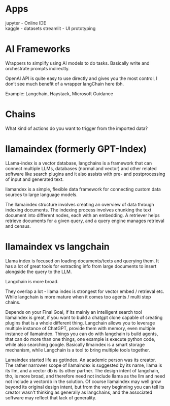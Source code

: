 # Apps

jupyter - Online IDE  
kaggle - datasets
streamlit - UI prototyping

# AI Frameworks

Wrappers to simplify using AI models to do tasks. Basically write and orchestrate prompts indirectly.

OpenAI API is quite easy to use directly and gives you the most control, I don’t see much benefit of a wrapper langChain here tbh.

Example: Langchain, Haystack, Microsoft Guidance

# Chains

What kind of actions do you want to trigger from the imported data?

# llamaindex (formerly GPT-Index)

LLama-index is a vector database, langchains is a framework that can connect multiple LLMs, databases (normal and vector) and other related software like search plugins and it also assists with pre- and postprocessing of input and generated text.

llamandex is a simple, flexible data framework for connecting
custom data sources to large language models.

The llamaindex structure involves creating an overview of data through indexing documents. The indexing process involves chunking the text document into different nodes, each with an embedding. A retriever helps retrieve documents for a given query, and a query engine manages retrieval and census.

# llamaindex vs langchain

Llama index is focused on loading documents/texts and querying them. It has a lot of great tools for extracting info from large documents to insert alongside the query to the LLM.

Langchain is more broad.

They overlap a lot - llama index is strongest for vector embed / retrieval etc. While langchain is more mature when it comes too agents / multi step chains.

Depends on your Final Goal, if its mainly an intelligent search tool llamaindex is great, if you want to build a chatgpt clone capable of creating plugins that is a whole different thing. Langchain allows you to leverage multiple instance of ChatGPT, provide them with memory, even multiple instance of llamaindex. Things you can do with langchain is build agents, that can do more than one things, one example is execute python code, while also searching google. Basically llmaindex is a smart storage mechanism, while Langchain is a tool to bring multiple tools together.

Lamaindex started life as gptindex. An academic person was its creator. The rather narrower scope of llamaindex is suggested by its name, llama is its llm, and a vector db is its other partner. The design intent of langchain, tho, is more broad, and therefore need not include llama as the llm and need not include a vectordb in the solution. Of course llamaindex may well grow beyond its original design intent, but from the very beginning you can tell its creator wasn't thinking as generally as langchains, and the associated software may reflect that lack of generality.
